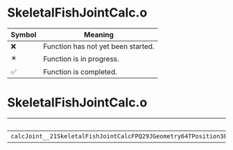# SkeletalFishJointCalc.o
| Symbol | Meaning 
| ------------- | ------------- 
| :x: | Function has not yet been started. 
| :eight_pointed_black_star: | Function is in progress. 
| :white_check_mark: | Function is completed. 


# SkeletalFishJointCalc.o
| Symbol | Decompiled? |
| ------------- | ------------- |
| `calcJoint__21SkeletalFishJointCalcFPQ29JGeometry64TPosition3&lt;Q29JGeometry38TMatrix34&lt;Q29JGeometry13SMatrix34C&lt;f&gt;&gt;&gt;PCQ29JGeometry64TPosition3&lt;Q29JGeometry38TMatrix34&lt;Q29JGeometry13SMatrix34C&lt;f&gt;&gt;&gt;P23SkeletalFishRailControlRC19JointControllerInfo` | :x: |
